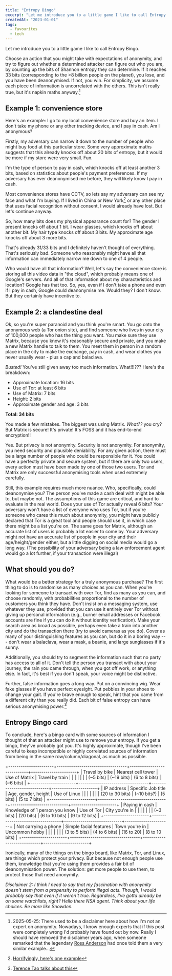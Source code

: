```yaml
---
title: "Entropy Bingo"
excerpt: "Let me introduce you to a little game I like to call Entropy Bingo."
createdAt: "2023-01-01"
tags:
  - favourites
  - tech
---
```


Let me introduce you to a little game I like to call Entropy Bingo.

Choose an action that you might take with expectations of anonymity, and try to
figure out whether a determined attacker can figure out who you are, by
counting up the bits of Shannon entropy they can determine. If it reaches 33
bits (corresponding to the >8 billion people on the planet), you lose, and you
have been deanonymised. If not, you win. For simplicity, we assume each piece
of information is uncorrelated with the others. This isn't really true, but
it's napkin maths anyway.[^disc]

[^disc]: 2025-05-25: There used to be a disclaimer here about how I'm not an
expert on anonymity. Nowadays, I know enough experts that if this post were
completely wrong I'd probably have found out by now. Really I should have
removed the disclaimer years ago, when someone remarked that the legendary
[Ross Anderson](https://www.cl.cam.ac.uk/archive/rja14/) had once told them a
very similar example...

## Example 1: convenience store

Here's an example: I go to my local convenience store and buy an item.
I don't take my phone or any other tracking device, and I pay in cash. Am I
anonymous?

Firstly, my adversary can narrow it down to the number of people who might buy
food at this particular store. Some very approximate maths suggests that this
already knocks off about 20 bits of entropy, but it would be more if my store
were very small. Fun.

I'm the type of person to pay in cash, which knocks off at least another 3
bits, based on statistics about people's payment preferences. If my adversary
has ever deanonymised me before, they will likely know I pay in cash.

Most convenience stores have CCTV, so lets say my adversary can see my face
and what I'm buying. If I lived in China or New York[^nyc] or any other place
that uses facial recognition without consent, I would already have lost. But
let's continue anyway.

[^nyc]: [Horrifyingly, here's one example](https://www.nytimes.com/2022/12/22/nyregion/madison-square-garden-facial-recognition.html)

So, how many bits does my physical appearance count for? The gender I present
knocks off about 1 bit. I wear glasses, which knocks off about another bit. My
hair type knocks off about 3 bits. My approximate age knocks off about 3 more
bits.

That's already 31/33 bits and I definitely haven't thought of everything.
That's seriously bad. Someone who reasonably might have all that information
can immediately narrow me down to one of 4 people.

Who would have all that information? Well, let's say the convenience store is
storing all this video data in "the cloud", which probably means one of
Google's servers. And all of that information about my characteristics and
location? Google has that too. So, yes, even if I don't take a phone and even
if I pay in cash, Google could deanonymise me. Would they? I don't know. But
they certainly have incentive to.

## Example 2: a clandestine deal

Ok, so you're super paranoid and you think you're smart. You go onto the
anonymous web (a Tor onion site), and find someone who lives in your city of
100,000 people who has the thing you want. You make sure they use Matrix,
because you know it's reasonably secure and private, and you make a new Matrix
handle to talk to them. You meet them in person in a random place in the city
to make the exchange, pay in cash, and wear clothes you never usually wear -
plus a cap and balaclava.

*Busted!* You've still given away too much information. What!!!??? Here's the
breakdown:

- Approximate location: 16 bits
- Use of Tor: at least 6 bits
- Use of Matrix: 7 bits
- Height: 2 bits
- Approximate gender and age: 3 bits

**Total: 34 bits**

You made a few mistakes. The biggest was using Matrix. *What??* you cry? But
Matrix is secure! It's private! It's FOSS and it has end-to-end encryption!!

Yes. But privacy is not anonymity. Security is not anonymity. For anonymity,
you need security and plausible deniability. For any given action, there must
be a large number of people who could be responsible for it. You could have a
perfectly private and secure system, but if there are only two users, every
action must have been made by one of those two users. Tor and Matrix are only
successful anonymising tools when used extremely carefully.

Still, this example requires much more nuance. Who, specifically, could
deanonymise you? The person you've made a cash deal with might be able to, but
maybe not. The assumptions of this game are critical, and hard to evaluate in
the real world. Does your use of Tor actually reveal 6 bits? Your adversary
won't have a list of everyone who uses Tor, but if you're someone who cares
this much about anonymity, you might have publicly declared that Tor is a great
tool and people should use it, in which case there might be a list you're on.
The same goes for Matrix, although an accurate list of users is probably a lot
easier to come by. Your adversary might not have an accurate list of people in
your city and their age/height/gender either, but a little digging on social
media would go a long way. (The possibility of your adversary being a law
enforcement agent would go a lot further, if your transaction were illegal)

## What should you do?

What would be a better strategy for a truly anonymous purchase? The first thing
to do is to randomise as many choices as you can. When you're looking for
someone to transact with over Tor, find as many as you can, and choose
randomly, with probabilities proportional to the number of customers you think
they have. Don't insist on a messaging system, use whatever they use, provided
that you can use it entirely over Tor without giving up personal information
(e.g., burner email addresses or Facebook accounts are fine if you can do it
without identity verification). Make your search area as broad as possible,
perhaps even take a train into another city and do the transaction there (try
to avoid cameras as you do). Cover as many of your distinguishing features as
you can, but do it in a boring way --- don't wear a balaclava, wear a mask, a
beanie, and large sunglasses if it's sunny.

Additionally, you should try to segment the information such that no party has
access to all of it. Don't tell the person you transact with about your
journey, the rain you came through, when you got off work, or anything else. In
fact, it's best if you don't speak, your voice might be distinctive.

Further, false information goes a long way. Put on a convincing wig. Wear fake
glasses if you have perfect eyesight. Put pebbles in your shoes to change your
gait. If you're brave enough to speak, hint that you came from a different city
than you really did. Each bit of false entropy can have serious anonymising
power.[^tao]

[^tao]: [Terence Tao talks about this](https://terrytao.wordpress.com/about/anonymity-and-the-internet/)

## Entropy Bingo card

To conclude, here's a bingo card with some sources of information I thought of
that an attacker might use to remove your entropy. If you get a bingo, they've
probably got you. It's highly approximate, though I've been careful to keep
incompatible or highly correlated sources of information from being in the same
row/column/diagonal, as much as possible.

+----------------------+----------------------------------+----------------------------+----------------------+
|  Travel by bike      |  Nearest cell tower              |  Use of Matrix             |  Travel by train     |
|                      |                                  |                            |                      |
|  (~5 bits)           |  (~19 bits)                      |  (6 to 8 bits)             |  (~6 bits)           |
+----------------------+----------------------------------+----------------------------+----------------------+
|  IP address          |  Specific Job title              |  Age, gender, height       |  Use of Linux        |
|                      |                                  |                            |                      |
|  (20 to 30 bits)     |  (~10 bits?)                     |  (5 bits)                  |  (5 to 7 bits)       |
+----------------------+----------------------------------+----------------------------+----------------------+
|  Paying in cash      |  Knowledge of 1 person you know  |  Use of Tor                |  City you're in      |
|                      |                                  |                            |                      |
|  (~3 bits)           |  (20 bits)                       |  (6 to 10 bits)            |  (9 to 12 bits)      |
+----------------------+----------------------------------+----------------------------+----------------------+
| Not carrying a phone |  Simple facial features          |  Town you're in            |  Uncommon hobby      |
|                      |                                  |                            |                      |
|  (3 to 5 bits)       |  (4 to 6 bits)                   |  (16 to 20)                |  (8 to 10 bits)      |
+----------------------+----------------------------------+----------------------------+----------------------+

Ironically, many of the things on the bingo board, like Matrix, Tor, and Linux,
are things which protect your privacy. But because not enough people use them,
knowledge that you're using them provides a fair bit of deanonymisation power.
The solution: get more people to use them, to protect those that need
anonymity.

*Disclaimer 2: I think I need to say that my fascination with anonymity doesn't
stem from a propensity to perform illegal acts. Though, I would probably say
that even if it weren't true. Regardless, I've gotta already be on some
watchlists, right? Hello there NSA agent. Think about your life choices. Be
more like Snowden.*
